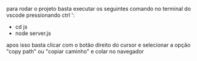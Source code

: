 para rodar o projeto basta executar os seguintes comando no terminal do vscode pressionando ctrl ':
- cd js
- node server.js

apos isso basta clicar com o botão direito do cursor e selecionar a opção "copy path" ou "copiar caminho" e colar no navegador
